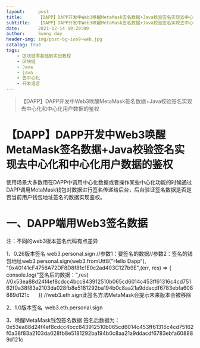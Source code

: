 ```yaml
---
layout:     post
title:      【DAPP】DAPP开发中Web3唤醒MetaMask签名数据+Java校验签名实现去中心化和中心化用户数据的鉴权
subtitle:   【DAPP】DAPP开发中Web3唤醒MetaMask签名数据+Java校验签名实现去中心化和中心化用户数据的鉴权
date:       2021-12-14 19:20:09
author:     Sunny day
header-img: img/post-bg-ios9-web.jpg
catalog: true
tags:
    - 区块链零基础到实战教程
    - 区块链
    - Java
    - java
    - 去中心化
    - 开发语言
---
```


>【DAPP】DAPP开发中Web3唤醒MetaMask签名数据+Java校验签名实现去中心化和中心化用户数据的鉴权

# 【DAPP】DAPP开发中Web3唤醒MetaMask签名数据+Java校验签名实现去中心化和中心化用户数据的鉴权

使用场景大多数用在DAPP中调用中心化数据或者操作某些中心化功能的时候通过DAPP调用MetaMask钱包对数据进行签名传递给后台，后台验证签名数据是否是否当前用户钱包地址签名的数据实现鉴权。

# 一、DAPP端用Web3签名数据

注：不同的web3版本签名代码有点差异

1、0.26版本签名 web3.personal.sign
//参数1：要签名的数据//参数2：签名的钱包地址web3.personal.sign(web3.fromUtf8("Hello Dapp"), "0x40141cF4756A72DF8D8f81c1E0c2ad403C127b9E",(err, res) => {          console.log("签名后的数据：",res)          //0x53ea88d24f4ef8cdcc4bcc843912510b065cd6014c453ff61316c4cd75162f0a38f83a2103da028fb8e5181292ba194b0c8aa21a9ddacdf6783ebfa608889d121c      }) //web3.eth.sign此签名方法MetaMask会提示未来版本会被移除

2、1.0版本签名  web3.eth.personal.sign

3、唤醒MetaMask钱包签名数据
签名后数据为：0x53ea88d24f4ef8cdcc4bcc843912510b065cd6014c453ff61316c4cd75162f0a38f83a2103da028fb8e5181292ba194b0c8aa21a9ddacdf6783ebfa608889d121c


